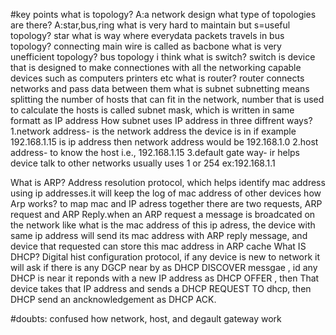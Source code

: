 #key points
what is topology?
A:a network design
what type of topologies are there?
A:star,bus,ring
what is very hard to maintain but s=useful topology?
star
what is way where everydata packets travels in bus topology?
connecting main wire is called as bacbone
what is very unefficient topology?
bus topology i think
what is switch?
switch is device that is designed to make connectiones with all the networking capable devices such as computers printers etc
what is router?
router connects networks and pass data between them
what is subnet
subnetting means splitting the number of hosts that can fit in the network, number that is used to calculate the hosts is called subnet mask, which is written in same formatt as IP address
How subnet uses IP address in three diffrent ways?
1.network address- is the network address the device is in if example 192.168.1.15 is ip address then network address would be 192.168.1.0
2.host address- to know the host i.e., 192.168.1.15
3.default gate way- ir helps device talk to other networks usually uses 1 or 254 ex:192.168.1.1

What is ARP?
Address resolution protocol, which helps identify mac address using ip addresses.it will keep the log of mac address of  other devices
how Arp works?
to map mac and IP adress together there are two requests, ARP request and ARP Reply.when an ARP request a message is broadcated on the network like what is the mac address of this ip adress, the device with same ip address will send its mac address with ARP reply message, and device that requested can store this mac address in ARP cache
What IS DHCP?
Digital hist configuration protocol, if any device is new to network it will ask if there is any DGCP near by as DHCP DISCOVER messgae , id any DHCP is near it reponds with a new IP address as DHCP OFFER , then That device takes that IP address and sends a DHCP REQUEST TO dhcp, then DHCP send an ancknowledgement as DHCP ACK.


#doubts: confused how network, host, and degault gateway work
